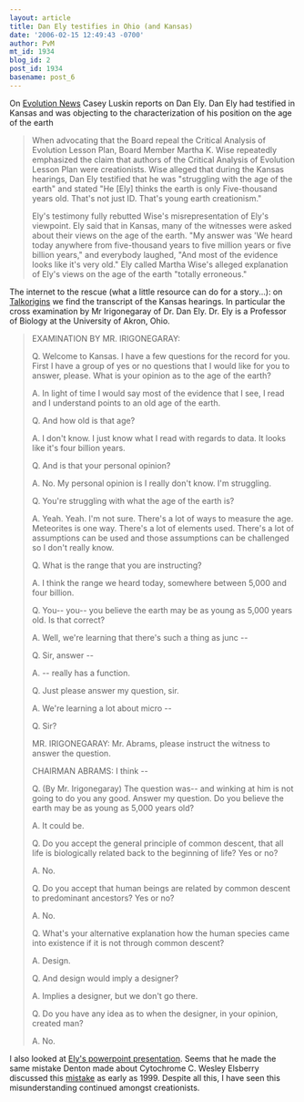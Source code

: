 ```yaml
---
layout: article
title: Dan Ely testifies in Ohio (and Kansas)
date: '2006-02-15 12:49:43 -0700'
author: PvM
mt_id: 1934
blog_id: 2
post_id: 1934
basename: post_6
---
```

On [Evolution News](http://www.evolutionnews.org/2006/02/biologist_dan_ely_testifies_in.html#more) Casey Luskin reports on Dan Ely. Dan Ely had testified in Kansas and was objecting to the characterization of his position on the age of the earth

> When advocating that the Board repeal the Critical Analysis of Evolution Lesson Plan, Board Member Martha K. Wise repeatedly emphasized the claim that authors of the Critical Analysis of Evolution Lesson Plan were creationists. Wise alleged that during the Kansas hearings, Dan Ely testified that he was "struggling with the age of the earth" and stated "He \[Ely\] thinks the earth is only Five-thousand years old. That's not just ID. That's young earth creationism."
> 
> Ely's testimony fully rebutted Wise's misrepresentation of Ely's viewpoint. Ely said that in Kansas, many of the witnesses were asked about their views on the age of the earth. "My answer was 'We heard today anywhere from five-thousand years to five million years or five billion years," and everybody laughed, "And most of the evidence looks like it's very old." Ely called Martha Wise's alleged explanation of Ely's views on the age of the earth "totally erroneous."

The internet to the rescue (what a little resource can do for a story...): on [Talkorigins](http://www.talkorigins.org/faqs/kansas/kangaroo5.html#p2379) we find the transcript of the Kansas hearings. In particular the cross examination by Mr Irigonegaray of Dr. Dan Ely. Dr. Ely is a Professor of Biology at the University of Akron, Ohio.

> EXAMINATION BY MR. IRIGONEGARAY:
> 
> Q. Welcome to Kansas. I have a few questions for the record for you. First I have a group of yes or no questions that I would like for you to answer, please. What is your opinion as to the age of the earth?
> 
> A. In light of time I would say most of the evidence that I see, I read and I understand points to an old age of the earth.
> 
> Q. And how old is that age?
> 
> A. I don't know. I just know what I read with regards to data. It looks like it's four billion years.
> 
> Q. And is that your personal opinion?
> 
> A. No. My personal opinion is I really don't know. I'm struggling.
> 
> Q. You're struggling with what the age of the earth is?
> 
> A. Yeah. Yeah. I'm not sure. There's a lot of ways to measure the age. Meteorites is one way. There's a lot of elements used. There's a lot of assumptions can be used and those assumptions can be challenged so I don't really know.
> 
> Q. What is the range that you are instructing?
> 
> A. I think the range we heard today, somewhere between 5,000 and four billion.
> 
> Q. You-- you-- you believe the earth may be as young as 5,000 years old. Is that correct?
> 
> A. Well, we're learning that there's such a thing as junc --
> 
> Q. Sir, answer --
> 
> A. -- really has a function.
> 
> Q. Just please answer my question, sir.
> 
> A. We're learning a lot about micro --
> 
> Q. Sir?
> 
> MR. IRIGONEGARAY: Mr. Abrams, please instruct the witness to answer the question.
> 
> CHAIRMAN ABRAMS: I think --
> 
> Q. (By Mr. Irigonegaray) The question was-- and winking at him is not going to do you any good. Answer my question. Do you believe the earth may be as young as 5,000 years old?
> 
> A. It could be.
> 
> Q. Do you accept the general principle of common descent, that all life is biologically related back to the beginning of life? Yes or no?
> 
> A. No.
> 
> Q. Do you accept that human beings are related by common descent to predominant ancestors? Yes or no?
> 
> A. No.
> 
> Q. What's your alternative explanation how the human species came into existence if it is not through common descent?
> 
> A. Design.
> 
> Q. And design would imply a designer?
> 
> A. Implies a designer, but we don't go there.
> 
> Q. Do you have any idea as to when the designer, in your opinion, created man?
> 
> A. No.


I also looked at [Ely's powerpoint presentation](http://www.ksde.org/outcomes/scienceexptestiely.html). Seems that he made the same mistake Denton made about Cytochrome C. Wesley Elsberry discussed this [mistake](http://www.rtis.com/nat/user/elsberry/evobio/evc/argresp/sequence.html) as early as 1999. Despite all this, I have seen this misunderstanding continued amongst creationists.
